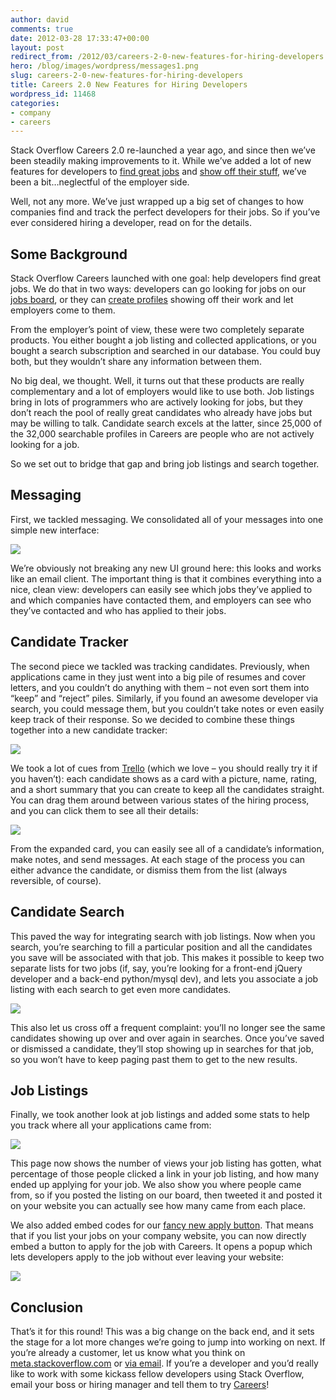 ```yaml
---
author: david
comments: true
date: 2012-03-28 17:33:47+00:00
layout: post
redirect_from: /2012/03/careers-2-0-new-features-for-hiring-developers
hero: /blog/images/wordpress/messages1.png
slug: careers-2-0-new-features-for-hiring-developers
title: Careers 2.0 New Features for Hiring Developers
wordpress_id: 11468
categories:
- company
- careers
---
```


Stack Overflow Careers 2.0 re-launched a year ago, and since then we’ve been steadily making improvements to it. While we’ve added a lot of new features for developers to [find great jobs](http://blog.stackoverflow.com/2012/03/enterprise-vs-consumer-development/) and [show off their stuff](http://blog.stackoverflow.com/2011/06/codeplex-and-other-gateway-drugs/), we’ve been a bit…neglectful of the employer side.

Well, not any more. We’ve just wrapped up a big set of changes to how companies find and track the perfect developers for their jobs. So if you’ve ever considered hiring a developer, read on for the details.


## Some Background


Stack Overflow Careers launched with one goal: help developers find great jobs. We do that in two ways: developers can go looking for jobs on our [jobs board](http://careers.stackoverflow.com/jobs), or they can [create profiles](http://careers.stackoverflow.com/cv/get-one) showing off their work and let employers come to them.

From the employer’s point of view, these were two completely separate products. You either bought a job listing and collected applications, or you bought a search subscription and searched in our database. You could buy both, but they wouldn’t share any information between them.

No big deal, we thought. Well, it turns out that these products are really complementary and a lot of employers would like to use both. Job listings bring in lots of programmers who are actively looking for jobs, but they don’t reach the pool of really great candidates who already have jobs but may be willing to talk. Candidate search excels at the latter, since 25,000 of the 32,000 searchable profiles in Careers are people who are not actively looking for a job.

So we set out to bridge that gap and bring job listings and search together.


## Messaging


First, we tackled messaging. We consolidated all of your messages into one simple new interface:



![](/blog/images/wordpress/messages1.png)

We’re obviously not breaking any new UI ground here: this looks and works like an email client. The important thing is that it combines everything into a nice, clean view: developers can easily see which jobs they’ve applied to and which companies have contacted them, and employers can see who they’ve contacted and who has applied to their jobs.


## Candidate Tracker


The second piece we tackled was tracking candidates. Previously, when applications came in they just went into a big pile of resumes and cover letters, and you couldn’t do anything with them – not even sort them into “keep” and “reject” piles. Similarly, if you found an awesome developer via search, you could message them, but you couldn’t take notes or even easily keep track of their response. So we decided to combine these things together into a new candidate tracker:

![](/blog/images/wordpress/candidate-tracker.png)

We took a lot of cues from [Trello](http://trello.com/) (which we love – you should really try it if you haven’t): each candidate shows as a card with a picture, name, rating, and a short summary that you can create to keep all the candidates straight. You can drag them around between various states of the hiring process, and you can click them to see all their details:

![](/blog/images/wordpress/popup.png)

From the expanded card, you can easily see all of a candidate’s information, make notes, and send messages. At each stage of the process you can either advance the candidate, or dismiss them from the list (always reversible, of course).


## Candidate Search


This paved the way for integrating search with job listings. Now when you search, you’re searching to fill a particular position and all the candidates you save will be associated with that job. This makes it possible to keep two separate lists for two jobs (if, say, you’re looking for a front-end jQuery developer and a back-end python/mysql dev), and lets you associate a job listing with each search to get even more candidates.

![](/blog/images/wordpress/search.png)

This also let us cross off a frequent complaint: you’ll no longer see the same candidates showing up over and over again in searches. Once you’ve saved or dismissed a candidate, they’ll stop showing up in searches for that job, so you won’t have to keep paging past them to get to the new results.


## Job Listings


Finally, we took another look at job listings and added some stats to help you track where all your applications came from:

![](/blog/images/wordpress/listing.png)

This page now shows the number of views your job listing has gotten, what percentage of those people clicked a link in your job listing, and how many ended up applying for your job. We also show you where people came from, so if you posted the listing on our board, then tweeted it and posted it on your website you can actually see how many came from each place.

We also added embed codes for our [fancy new apply button](http://blog.stackoverflow.com/2012/03/enterprise-vs-consumer-development/). That means that if you list your jobs on your company website, you can now directly embed a button to apply for the job with Careers. It opens a popup which lets developers apply to the job without ever leaving your website:

![](/blog/images/wordpress/apply-popup.png)


## Conclusion


That’s it for this round! This was a big change on the back end, and it sets the stage for a lot more changes we’re going to jump into working on next. If you’re already a customer, let us know what you think on [meta.stackoverflow.com](http://meta.stackoverflow.com) or [via email](mailto:careers@stackoverflow.com). If you’re a developer and you’d really like to work with some kickass fellow developers using Stack Overflow, email your boss or hiring manager and tell them to try [Careers](http://careers.stackoverflow.com/)!


